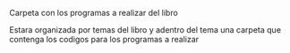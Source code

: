Carpeta con los programas a realizar del libro 

Estara organizada por temas del libro y adentro del tema
una carpeta que contenga los codigos para los programas a realizar
